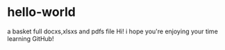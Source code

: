 # hello-world
a basket full docxs,xlsxs and pdfs file
Hi!
i hope you're enjoying your time learning GitHub!
